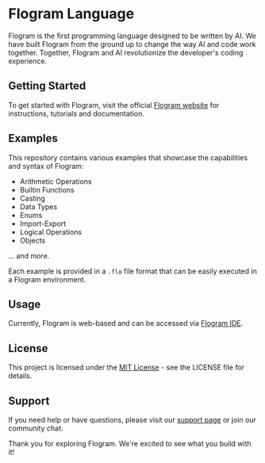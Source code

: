 # Flogram Language

Flogram is the first programming language designed to be written by AI. We have built Flogram from the ground up to change the way AI and code work together. Together, Flogram and AI revolutionize the developer's coding experience.

## Getting Started

To get started with Flogram, visit the official [Flogram website](https://flogram.dev/) for instructions, tutorials and documentation.

## Examples

This repository contains various examples that showcase the capabilities and syntax of Flogram:

- Arithmetic Operations
- Builtin Functions
- Casting
- Data Types
- Enums
- Import-Export
- Logical Operations
- Objects

... and more.

Each example is provided in a `.flo` file format that can be easily executed in a Flogram environment.

## Usage

Currently, Flogram is web-based and can be accessed via [Flogram IDE](https://flogram.dev/ide).

## License

This project is licensed under the [MIT License](LICENSE) - see the LICENSE file for details.

## Support

If you need help or have questions, please visit our [support page](https://flogram.dev/support) or join our community chat.

Thank you for exploring Flogram. We're excited to see what you build with it!
